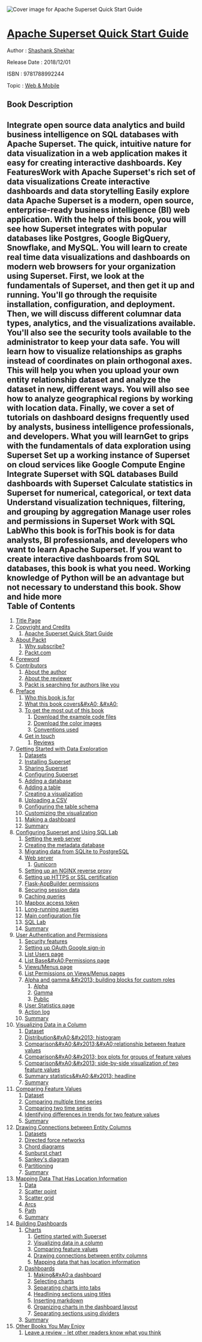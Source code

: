 ![Cover image for Apache Superset Quick Start Guide](https://imgdetail.ebookreading.net/cover/cover/data/EB9781788992244.jpg)

[Apache Superset Quick Start Guide](https://ebookreading.net/view/book/Apache+Superset+Quick+Start+Guide-EB9781788992244_1.html "Apache Superset Quick Start Guide")
====================================================================================================================

Author : [Shashank Shekhar](https://ebookreading.net/search/author/Shashank+Shekhar)

Release Date : 2018/12/01

ISBN : 9781788992244

Topic : [Web & Mobile](https://ebookreading.net/search/category/web-mobile)

Book Description
-----------------

 Integrate open source data analytics and build business intelligence on SQL databases with Apache Superset. The quick, intuitive nature for data visualization in a web application makes it easy for creating interactive dashboards.
Key FeaturesWork with Apache Superset's rich set of data visualizations Create interactive dashboards and data storytelling Easily explore data Apache Superset is a modern, open source, enterprise-ready business intelligence (BI) web application. With the help of this book, you will see how Superset integrates with popular databases like Postgres, Google BigQuery, Snowflake, and MySQL. You will learn to create real time data visualizations and dashboards on modern web browsers for your organization using Superset. 
First, we look at the fundamentals of Superset, and then get it up and running. You'll go through the requisite installation, configuration, and deployment. Then, we will discuss different columnar data types, analytics, and the visualizations available. You'll also see the security tools available to the administrator to keep your data safe. 
You will learn how to visualize relationships as graphs instead of coordinates on plain orthogonal axes. This will help you when you upload your own entity relationship dataset and analyze the dataset in new, different ways. You will also see how to analyze geographical regions by working with location data. 
Finally, we cover a set of tutorials on dashboard designs frequently used by analysts, business intelligence professionals, and developers.
What you will learnGet to grips with the fundamentals of data exploration using Superset Set up a working instance of Superset on cloud services like Google Compute Engine Integrate Superset with SQL databases Build dashboards with Superset Calculate statistics in Superset for numerical, categorical, or text data Understand visualization techniques, filtering, and grouping by aggregation Manage user roles and permissions in Superset Work with SQL LabWho this book is forThis book is for data analysts, BI professionals, and developers who want to learn Apache Superset. If you want to create interactive dashboards from SQL databases, this book is what you need. Working knowledge of Python will be an advantage but not necessary to understand this book.
        Show and hide more                
Table of Contents
-----------------

1. [Title Page](https://ebookreading.net/view/book/Apache+Superset+Quick+Start+Guide-EB9781788992244_2.html)
1. [Copyright and Credits](https://ebookreading.net/view/book/Apache+Superset+Quick+Start+Guide-EB9781788992244_3.html)
    1. [Apache Superset Quick Start Guide](https://ebookreading.net/view/book/Apache+Superset+Quick+Start+Guide-EB9781788992244_4.html)
1. [About Packt](https://ebookreading.net/view/book/Apache+Superset+Quick+Start+Guide-EB9781788992244_5.html)
    1. [Why subscribe?](https://ebookreading.net/view/book/Apache+Superset+Quick+Start+Guide-EB9781788992244_6.html)
    1. [Packt.com](https://ebookreading.net/view/book/Apache+Superset+Quick+Start+Guide-EB9781788992244_7.html)
1. [Foreword](https://ebookreading.net/view/book/Apache+Superset+Quick+Start+Guide-EB9781788992244_8.html)
1. [Contributors](https://ebookreading.net/view/book/Apache+Superset+Quick+Start+Guide-EB9781788992244_9.html)
    1. [About the author](https://ebookreading.net/view/book/Apache+Superset+Quick+Start+Guide-EB9781788992244_10.html)
    1. [About the reviewer](https://ebookreading.net/view/book/Apache+Superset+Quick+Start+Guide-EB9781788992244_11.html)
    1. [Packt is searching for authors like you](https://ebookreading.net/view/book/Apache+Superset+Quick+Start+Guide-EB9781788992244_12.html)
1. [Preface](https://ebookreading.net/view/book/Apache+Superset+Quick+Start+Guide-EB9781788992244_14.html)
    1. [Who this book is for](https://ebookreading.net/view/book/Apache+Superset+Quick+Start+Guide-EB9781788992244_15.html)
    1. [What this book covers&amp;#xA0; &amp;#xA0;](https://ebookreading.net/view/book/Apache+Superset+Quick+Start+Guide-EB9781788992244_16.html)
    1. [To get the most out of this book](https://ebookreading.net/view/book/Apache+Superset+Quick+Start+Guide-EB9781788992244_17.html)
        1. [Download the example code files](https://ebookreading.net/view/book/Apache+Superset+Quick+Start+Guide-EB9781788992244_18.html)
        1. [Download the color images](https://ebookreading.net/view/book/Apache+Superset+Quick+Start+Guide-EB9781788992244_19.html)
        1. [Conventions used](https://ebookreading.net/view/book/Apache+Superset+Quick+Start+Guide-EB9781788992244_20.html)
    1. [Get in touch](https://ebookreading.net/view/book/Apache+Superset+Quick+Start+Guide-EB9781788992244_21.html)
        1. [Reviews](https://ebookreading.net/view/book/Apache+Superset+Quick+Start+Guide-EB9781788992244_22.html)
1. [Getting Started with Data Exploration](https://ebookreading.net/view/book/Apache+Superset+Quick+Start+Guide-EB9781788992244_23.html)
    1. [Datasets](https://ebookreading.net/view/book/Apache+Superset+Quick+Start+Guide-EB9781788992244_24.html)
    1. [Installing Superset](https://ebookreading.net/view/book/Apache+Superset+Quick+Start+Guide-EB9781788992244_25.html)
    1. [Sharing Superset](https://ebookreading.net/view/book/Apache+Superset+Quick+Start+Guide-EB9781788992244_26.html)
    1. [Configuring Superset](https://ebookreading.net/view/book/Apache+Superset+Quick+Start+Guide-EB9781788992244_27.html)
    1. [Adding a database](https://ebookreading.net/view/book/Apache+Superset+Quick+Start+Guide-EB9781788992244_28.html)
    1. [Adding a table](https://ebookreading.net/view/book/Apache+Superset+Quick+Start+Guide-EB9781788992244_29.html)
    1. [Creating a visualization](https://ebookreading.net/view/book/Apache+Superset+Quick+Start+Guide-EB9781788992244_30.html)
    1. [Uploading a CSV](https://ebookreading.net/view/book/Apache+Superset+Quick+Start+Guide-EB9781788992244_31.html)
    1. [Configuring the table schema](https://ebookreading.net/view/book/Apache+Superset+Quick+Start+Guide-EB9781788992244_32.html)
    1. [Customizing the visualization](https://ebookreading.net/view/book/Apache+Superset+Quick+Start+Guide-EB9781788992244_33.html)
    1. [Making a dashboard](https://ebookreading.net/view/book/Apache+Superset+Quick+Start+Guide-EB9781788992244_34.html)
    1. [Summary](https://ebookreading.net/view/book/Apache+Superset+Quick+Start+Guide-EB9781788992244_35.html)
1. [Configuring Superset and Using SQL Lab](https://ebookreading.net/view/book/Apache+Superset+Quick+Start+Guide-EB9781788992244_36.html)
    1. [Setting the web server](https://ebookreading.net/view/book/Apache+Superset+Quick+Start+Guide-EB9781788992244_37.html)
    1. [Creating the metadata database](https://ebookreading.net/view/book/Apache+Superset+Quick+Start+Guide-EB9781788992244_38.html)
    1. [Migrating data from SQLite to PostgreSQL](https://ebookreading.net/view/book/Apache+Superset+Quick+Start+Guide-EB9781788992244_39.html)
    1. [Web server](https://ebookreading.net/view/book/Apache+Superset+Quick+Start+Guide-EB9781788992244_40.html)
        1. [Gunicorn](https://ebookreading.net/view/book/Apache+Superset+Quick+Start+Guide-EB9781788992244_41.html)
    1. [Setting up an NGINX reverse proxy](https://ebookreading.net/view/book/Apache+Superset+Quick+Start+Guide-EB9781788992244_42.html)
    1. [Setting up HTTPS or SSL certification](https://ebookreading.net/view/book/Apache+Superset+Quick+Start+Guide-EB9781788992244_43.html)
    1. [Flask-AppBuilder permissions](https://ebookreading.net/view/book/Apache+Superset+Quick+Start+Guide-EB9781788992244_44.html)
    1. [Securing session data](https://ebookreading.net/view/book/Apache+Superset+Quick+Start+Guide-EB9781788992244_45.html)
    1. [Caching queries](https://ebookreading.net/view/book/Apache+Superset+Quick+Start+Guide-EB9781788992244_46.html)
    1. [Mapbox access token](https://ebookreading.net/view/book/Apache+Superset+Quick+Start+Guide-EB9781788992244_47.html)
    1. [Long-running queries](https://ebookreading.net/view/book/Apache+Superset+Quick+Start+Guide-EB9781788992244_48.html)
    1. [Main configuration file](https://ebookreading.net/view/book/Apache+Superset+Quick+Start+Guide-EB9781788992244_49.html)
    1. [SQL Lab](https://ebookreading.net/view/book/Apache+Superset+Quick+Start+Guide-EB9781788992244_50.html)
    1. [Summary](https://ebookreading.net/view/book/Apache+Superset+Quick+Start+Guide-EB9781788992244_51.html)
1. [User Authentication and Permissions](https://ebookreading.net/view/book/Apache+Superset+Quick+Start+Guide-EB9781788992244_52.html)
    1. [Security features](https://ebookreading.net/view/book/Apache+Superset+Quick+Start+Guide-EB9781788992244_53.html)
    1. [Setting up OAuth Google sign-in](https://ebookreading.net/view/book/Apache+Superset+Quick+Start+Guide-EB9781788992244_54.html)
    1. [List Users page](https://ebookreading.net/view/book/Apache+Superset+Quick+Start+Guide-EB9781788992244_55.html)
    1. [List Base&amp;#xA0;Permissions page](https://ebookreading.net/view/book/Apache+Superset+Quick+Start+Guide-EB9781788992244_56.html)
    1. [Views/Menus page](https://ebookreading.net/view/book/Apache+Superset+Quick+Start+Guide-EB9781788992244_57.html)
    1. [List Permissions on Views/Menus pages](https://ebookreading.net/view/book/Apache+Superset+Quick+Start+Guide-EB9781788992244_58.html)
    1. [Alpha and gamma &amp;#x2013; building blocks for custom roles](https://ebookreading.net/view/book/Apache+Superset+Quick+Start+Guide-EB9781788992244_59.html)
        1. [Alpha](https://ebookreading.net/view/book/Apache+Superset+Quick+Start+Guide-EB9781788992244_60.html)
        1. [Gamma](https://ebookreading.net/view/book/Apache+Superset+Quick+Start+Guide-EB9781788992244_61.html)
        1. [Public](https://ebookreading.net/view/book/Apache+Superset+Quick+Start+Guide-EB9781788992244_62.html)
    1. [User Statistics page](https://ebookreading.net/view/book/Apache+Superset+Quick+Start+Guide-EB9781788992244_63.html)
    1. [Action log](https://ebookreading.net/view/book/Apache+Superset+Quick+Start+Guide-EB9781788992244_64.html)
    1. [Summary](https://ebookreading.net/view/book/Apache+Superset+Quick+Start+Guide-EB9781788992244_65.html)
1. [Visualizing Data in a Column](https://ebookreading.net/view/book/Apache+Superset+Quick+Start+Guide-EB9781788992244_66.html)
    1. [Dataset](https://ebookreading.net/view/book/Apache+Superset+Quick+Start+Guide-EB9781788992244_67.html)
    1. [Distribution&amp;#xA0;&amp;#x2013; histogram](https://ebookreading.net/view/book/Apache+Superset+Quick+Start+Guide-EB9781788992244_68.html)
    1. [Comparison&amp;#xA0;&amp;#x2013;&amp;#xA0;relationship between feature values](https://ebookreading.net/view/book/Apache+Superset+Quick+Start+Guide-EB9781788992244_69.html)
    1. [Comparison&amp;#xA0;&amp;#x2013; box plots for groups of feature values](https://ebookreading.net/view/book/Apache+Superset+Quick+Start+Guide-EB9781788992244_70.html)
    1. [Comparison&amp;#xA0;&amp;#x2013; side-by-side visualization of two feature values](https://ebookreading.net/view/book/Apache+Superset+Quick+Start+Guide-EB9781788992244_71.html)
    1. [Summary statistics&amp;#xA0;&amp;#x2013; headline](https://ebookreading.net/view/book/Apache+Superset+Quick+Start+Guide-EB9781788992244_72.html)
    1. [Summary](https://ebookreading.net/view/book/Apache+Superset+Quick+Start+Guide-EB9781788992244_73.html)
1. [Comparing Feature Values](https://ebookreading.net/view/book/Apache+Superset+Quick+Start+Guide-EB9781788992244_74.html)
    1. [Dataset](https://ebookreading.net/view/book/Apache+Superset+Quick+Start+Guide-EB9781788992244_75.html)
    1. [Comparing multiple time series](https://ebookreading.net/view/book/Apache+Superset+Quick+Start+Guide-EB9781788992244_76.html)
    1. [Comparing two time series](https://ebookreading.net/view/book/Apache+Superset+Quick+Start+Guide-EB9781788992244_77.html)
    1. [Identifying differences in trends for two feature values](https://ebookreading.net/view/book/Apache+Superset+Quick+Start+Guide-EB9781788992244_78.html)
    1. [Summary](https://ebookreading.net/view/book/Apache+Superset+Quick+Start+Guide-EB9781788992244_79.html)
1. [Drawing Connections between Entity Columns](https://ebookreading.net/view/book/Apache+Superset+Quick+Start+Guide-EB9781788992244_80.html)
    1. [Datasets](https://ebookreading.net/view/book/Apache+Superset+Quick+Start+Guide-EB9781788992244_81.html)
    1. [Directed force networks](https://ebookreading.net/view/book/Apache+Superset+Quick+Start+Guide-EB9781788992244_82.html)
    1. [Chord diagrams](https://ebookreading.net/view/book/Apache+Superset+Quick+Start+Guide-EB9781788992244_83.html)
    1. [Sunburst chart](https://ebookreading.net/view/book/Apache+Superset+Quick+Start+Guide-EB9781788992244_84.html)
    1. [Sankey&#39;s diagram](https://ebookreading.net/view/book/Apache+Superset+Quick+Start+Guide-EB9781788992244_85.html)
    1. [Partitioning](https://ebookreading.net/view/book/Apache+Superset+Quick+Start+Guide-EB9781788992244_86.html)
    1. [Summary](https://ebookreading.net/view/book/Apache+Superset+Quick+Start+Guide-EB9781788992244_87.html)
1. [Mapping Data That Has Location Information](https://ebookreading.net/view/book/Apache+Superset+Quick+Start+Guide-EB9781788992244_88.html)
    1. [Data](https://ebookreading.net/view/book/Apache+Superset+Quick+Start+Guide-EB9781788992244_89.html)
    1. [Scatter point](https://ebookreading.net/view/book/Apache+Superset+Quick+Start+Guide-EB9781788992244_90.html)
    1. [Scatter grid](https://ebookreading.net/view/book/Apache+Superset+Quick+Start+Guide-EB9781788992244_91.html)
    1. [Arcs](https://ebookreading.net/view/book/Apache+Superset+Quick+Start+Guide-EB9781788992244_92.html)
    1. [Path](https://ebookreading.net/view/book/Apache+Superset+Quick+Start+Guide-EB9781788992244_93.html)
    1. [Summary](https://ebookreading.net/view/book/Apache+Superset+Quick+Start+Guide-EB9781788992244_94.html)
1. [Building Dashboards](https://ebookreading.net/view/book/Apache+Superset+Quick+Start+Guide-EB9781788992244_95.html)
    1. [Charts](https://ebookreading.net/view/book/Apache+Superset+Quick+Start+Guide-EB9781788992244_96.html)
        1. [Getting started with Superset](https://ebookreading.net/view/book/Apache+Superset+Quick+Start+Guide-EB9781788992244_97.html)
        1. [Visualizing data in a column](https://ebookreading.net/view/book/Apache+Superset+Quick+Start+Guide-EB9781788992244_98.html)
        1. [Comparing feature values](https://ebookreading.net/view/book/Apache+Superset+Quick+Start+Guide-EB9781788992244_99.html)
        1. [Drawing connections between entity columns](https://ebookreading.net/view/book/Apache+Superset+Quick+Start+Guide-EB9781788992244_100.html)
        1. [Mapping data that has location information](https://ebookreading.net/view/book/Apache+Superset+Quick+Start+Guide-EB9781788992244_101.html)
    1. [Dashboards](https://ebookreading.net/view/book/Apache+Superset+Quick+Start+Guide-EB9781788992244_102.html)
        1. [Making&amp;#xA0;a dashboard](https://ebookreading.net/view/book/Apache+Superset+Quick+Start+Guide-EB9781788992244_103.html)
        1. [Selecting charts](https://ebookreading.net/view/book/Apache+Superset+Quick+Start+Guide-EB9781788992244_104.html)
        1. [Separating charts into tabs](https://ebookreading.net/view/book/Apache+Superset+Quick+Start+Guide-EB9781788992244_105.html)
        1. [Headlining sections using titles](https://ebookreading.net/view/book/Apache+Superset+Quick+Start+Guide-EB9781788992244_106.html)
        1. [Inserting markdown](https://ebookreading.net/view/book/Apache+Superset+Quick+Start+Guide-EB9781788992244_107.html)
        1. [Organizing charts in the dashboard layout](https://ebookreading.net/view/book/Apache+Superset+Quick+Start+Guide-EB9781788992244_108.html)
        1. [Separating sections using dividers](https://ebookreading.net/view/book/Apache+Superset+Quick+Start+Guide-EB9781788992244_109.html)
    1. [Summary](https://ebookreading.net/view/book/Apache+Superset+Quick+Start+Guide-EB9781788992244_110.html)
1. [Other Books You May Enjoy](https://ebookreading.net/view/book/Apache+Superset+Quick+Start+Guide-EB9781788992244_111.html)
    1. [Leave a review - let other readers know what you think](https://ebookreading.net/view/book/Apache+Superset+Quick+Start+Guide-EB9781788992244_112.html)
